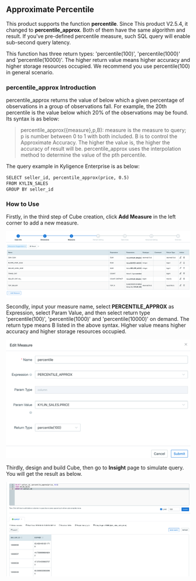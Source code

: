 ## Approximate Percentile

This product supports the function **percentile**. Since This product V2.5.4, it changed to **percentile_approx**. Both of them have the same algorithm and result. If you've pre-defined percentile measure, such SQL query will enable sub-second query latency. 

This function has three return types: 'percentile(100)', 'percentile(1000)' and 'percentile(10000)'. The higher return value means higher accuracy and higher storage resources occupied. We recommend you use percentile(100) in general scenario.

### percentile_approx Introduction

percentile_approx returns the value of below which a given percentage of observations in a group of observations fall. For example, the 20th percentile is the value below which 20% of the observations may be found. Its syntax is as below:

> percentile_approx({measure},p,B): measure is the measure to query; p is number between 0 to 1 with both included. B is to control the Approximate Accuracy. The higher the value is, the higher the accuracy of result will be. percentile_approx uses the interpolation method to determine the value of the pth percentile. 

The query example in Kyligence Enterprise is as below:

```
SELECT seller_id, percentile_approx(price, 0.5)
FROM KYLIN_SALES
GROUP BY seller_id
```

### How to Use

Firstly, in the third step of Cube creation, click **Add Measure** in the left corner to add a new measure.

![Add Measure](images/percentile_approximate/1.en.png)

Secondly, input your measure name, select **PERCENTILE_APPROX** as Expression, select Param Value, and then select return type 'percentile(100)', 'percentile(1000)' and 'percentile(10000)' on demand. The return type means B listed in the above syntax. Higher value means higher accuracy and higher storage resources occupied.

![Select return type](images/percentile_approximate/return_type.en.png)

Thirdly, design and build Cube, then go to **Insight** page to simulate query. You will get the result as below.

![SQL query](images/percentile_approximate/cube_query.en.png)

